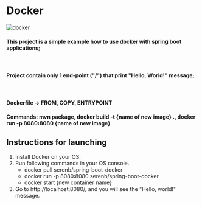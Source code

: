 # Docker
![docker](https://blog.seeweb.it/wp-content/uploads/2015/06/homepage-docker-logo.png)

#### This project is a simple example how to use docker with spring boot applications;

<br/>

#### Project contain only 1 end-point ("/") that print "Hello, World!" message;

<br>

#### Dockerfile -> FROM, COPY, ENTRYPOINT
#### Commands: mvn package, docker build -t {name of new image} ., docker run -p 8080:8080 {name of new image}


## Instructions for launching

<ol>
    <li>
        Install Docker on your OS.
    </li>
    <li>
        Run following commands in your OS console.
    <ul>
        <li>
            docker pull serenb/spring-boot-docker
        </li>
        <li>
            docker run -p 8080:8080 serenb/spring-boot-docker
        </li>
        <li>
            docker start {new container name}
        </li>
    </ul>
    </li>
    <li>
        Go to http://localhost:8080/, and you will see the "Hello, world!" message.
    </li>
</ol>
